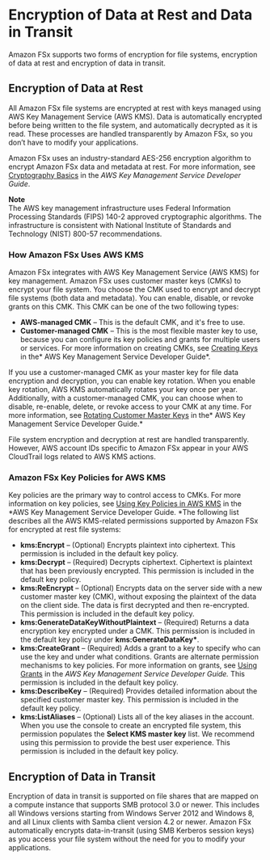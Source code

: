 # Encryption of Data at Rest and Data in Transit<a name="encryption"></a>

Amazon FSx supports two forms of encryption for file systems, encryption of data at rest and encryption of data in transit\.

## Encryption of Data at Rest<a name="encryption-at-rest"></a>

All Amazon FSx file systems are encrypted at rest with keys managed using AWS Key Management Service \(AWS KMS\)\. Data is automatically encrypted before being written to the file system, and automatically decrypted as it is read\. These processes are handled transparently by Amazon FSx, so you don’t have to modify your applications\.

Amazon FSx uses an industry\-standard AES\-256 encryption algorithm to encrypt Amazon FSx data and metadata at rest\. For more information, see [Cryptography Basics](https://docs.aws.amazon.com/kms/latest/developerguide/crypto-intro.html) in the *AWS Key Management Service Developer Guide*\.

**Note**  
The AWS key management infrastructure uses Federal Information Processing Standards \(FIPS\) 140\-2 approved cryptographic algorithms\. The infrastructure is consistent with National Institute of Standards and Technology \(NIST\) 800\-57 recommendations\.

### How Amazon FSx Uses AWS KMS<a name="EFSKMS"></a>

Amazon FSx integrates with AWS Key Management Service \(AWS KMS\) for key management\. Amazon FSx uses customer master keys \(CMKs\) to encrypt your file system\. You choose the CMK used to encrypt and decrypt file systems \(both data and metadata\)\. You can enable, disable, or revoke grants on this CMK\. This CMK can be one of the two following types:
+ **AWS\-managed CMK** – This is the default CMK, and it's free to use\.
+ **Customer\-managed CMK** – This is the most flexible master key to use, because you can configure its key policies and grants for multiple users or services\. For more information on creating CMKs, see [Creating Keys](https://docs.aws.amazon.com/kms/latest/developerguide/create-keys.html) in the* AWS Key Management Service Developer Guide*\.

If you use a customer\-managed CMK as your master key for file data encryption and decryption, you can enable key rotation\. When you enable key rotation, AWS KMS automatically rotates your key once per year\. Additionally, with a customer\-managed CMK, you can choose when to disable, re\-enable, delete, or revoke access to your CMK at any time\. For more information, see [Rotating Customer Master Keys](https://docs.aws.amazon.com/kms/latest/developerguide/rotate-keys.html) in the* AWS Key Management Service Developer Guide\.*

File system encryption and decryption at rest are handled transparently\. However, AWS account IDs specific to Amazon FSx appear in your AWS CloudTrail logs related to AWS KMS actions\. 

### Amazon FSx Key Policies for AWS KMS<a name="FSxKMSPolicy"></a>

Key policies are the primary way to control access to CMKs\. For more information on key policies, see [Using Key Policies in AWS KMS](https://docs.aws.amazon.com/kms/latest/developerguide/key-policies.html) in the *AWS Key Management Service Developer Guide\. *The following list describes all the AWS KMS\-related permissions supported by Amazon FSx for encrypted at rest file systems:
+ **kms:Encrypt** – \(Optional\) Encrypts plaintext into ciphertext\. This permission is included in the default key policy\.
+ **kms:Decrypt** – \(Required\) Decrypts ciphertext\. Ciphertext is plaintext that has been previously encrypted\. This permission is included in the default key policy\.
+ **kms:ReEncrypt** – \(Optional\) Encrypts data on the server side with a new customer master key \(CMK\), without exposing the plaintext of the data on the client side\. The data is first decrypted and then re\-encrypted\. This permission is included in the default key policy\.
+ **kms:GenerateDataKeyWithoutPlaintext** – \(Required\) Returns a data encryption key encrypted under a CMK\. This permission is included in the default key policy under **kms:GenerateDataKey\***\.
+ **kms:CreateGrant** – \(Required\) Adds a grant to a key to specify who can use the key and under what conditions\. Grants are alternate permission mechanisms to key policies\. For more information on grants, see [Using Grants](https://docs.aws.amazon.com/kms/latest/developerguide/grants.html) in the *AWS Key Management Service Developer Guide\.* This permission is included in the default key policy\.
+ **kms:DescribeKey** – \(Required\) Provides detailed information about the specified customer master key\. This permission is included in the default key policy\.
+ **kms:ListAliases** – \(Optional\) Lists all of the key aliases in the account\. When you use the console to create an encrypted file system, this permission populates the **Select KMS master key** list\. We recommend using this permission to provide the best user experience\. This permission is included in the default key policy\.

## Encryption of Data in Transit<a name="encryption-in-transit"></a>

Encryption of data in transit is supported on file shares that are mapped on a compute instance that supports SMB protocol 3\.0 or newer\. This includes all Windows versions starting from Windows Server 2012 and Windows 8, and all Linux clients with Samba client version 4\.2 or newer\. Amazon FSx automatically encrypts data\-in\-transit \(using SMB Kerberos session keys\) as you access your file system without the need for you to modify your applications\.